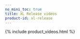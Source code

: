 ```yaml
---
no_mini_toc: true
title: XL Release videos
product-id: xl-release
---
```


{% include product_videos.html %}
